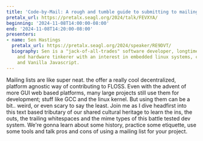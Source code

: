 ```yaml
---
title: 'Code-by-Mail: A rough and tumble guide to submitting to mailing lists'
pretalx_url: https://pretalx.seagl.org/2024/talk/FEVXYA/
beginning: '2024-11-08T14:00:00-08:00'
end: '2024-11-08T14:20:00-08:00'
presenters:
- name: Sen Hastings
  pretalx_url: https://pretalx.seagl.org/2024/speaker/RE9DVT/
  biography: Sen is a "jack-of-all-trades" software developer, longtime linux hobbyist
    and hardware tinkerer with an interest in embedded linux systems, crimp tooling,
    and Vanilla Javascript.
---
```


Mailing lists are like super neat. the offer a really cool decentralized, platform agnostic way of contributing to FLOSS.
Even with the advent of more GUI web based platforms, many large projects still use them for development; stuff like GCC and the linux kernel.
But using them can be a bit.. weird, or even scary to say the least.
Join me as I dive headfirst into this text based tributary of our shared cultural heritage to learn the ins,
the outs, the trailing whitespaces and the mime types of this battle tested dev system. We're gonna learn about some history, practice some etiquette, use some tools and talk pros and cons of using a mailing list for your project.

